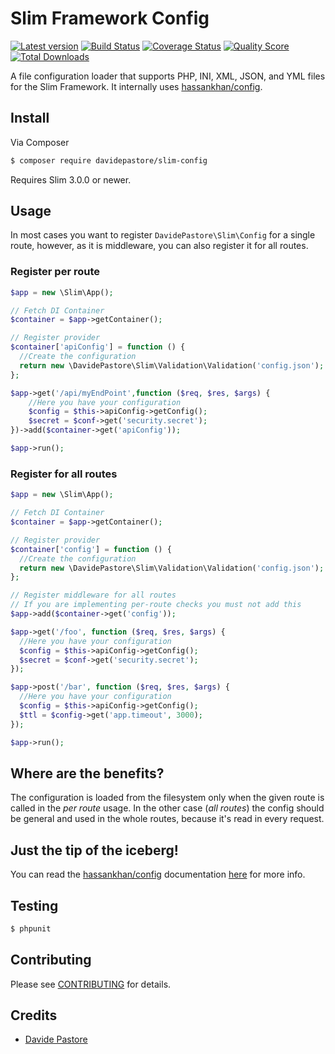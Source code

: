 # Slim Framework Config

[![Latest version][ico-version]][link-packagist]
[![Build Status][ico-travis]][link-travis]
[![Coverage Status][ico-scrutinizer]][link-scrutinizer]
[![Quality Score][ico-code-quality]][link-code-quality]
[![Total Downloads][ico-downloads]][link-downloads]


A file configuration loader that supports PHP, INI, XML, JSON, and YML files for the Slim Framework. It internally uses [hassankhan/config](hassankhan-config).

## Install

Via Composer

``` bash
$ composer require davidepastore/slim-config
```

Requires Slim 3.0.0 or newer.

## Usage

In most cases you want to register `DavidePastore\Slim\Config` for a single route, however,
as it is middleware, you can also register it for all routes.


### Register per route

```php
$app = new \Slim\App();

// Fetch DI Container
$container = $app->getContainer();

// Register provider
$container['apiConfig'] = function () {
  //Create the configuration
  return new \DavidePastore\Slim\Validation\Validation('config.json');
};

$app->get('/api/myEndPoint',function ($req, $res, $args) {
    //Here you have your configuration
    $config = $this->apiConfig->getConfig();
    $secret = $conf->get('security.secret');
})->add($container->get('apiConfig'));

$app->run();
```


### Register for all routes

```php
$app = new \Slim\App();

// Fetch DI Container
$container = $app->getContainer();

// Register provider
$container['config'] = function () {
  //Create the configuration
  return new \DavidePastore\Slim\Validation\Validation('config.json');
};

// Register middleware for all routes
// If you are implementing per-route checks you must not add this
$app->add($container->get('config'));

$app->get('/foo', function ($req, $res, $args) {
  //Here you have your configuration
  $config = $this->apiConfig->getConfig();
  $secret = $conf->get('security.secret');
});

$app->post('/bar', function ($req, $res, $args) {
  //Here you have your configuration
  $config = $this->apiConfig->getConfig();
  $ttl = $config->get('app.timeout', 3000);
});

$app->run();
```

## Where are the benefits?

The configuration is loaded from the filesystem only when the given route is called in the _per route_ usage. In the other case (_all routes_) the config should be general and used in the whole routes, because it's read in every request.

## Just the tip of the iceberg!

You can read the [hassankhan/config][hassankhan-config] documentation [here][hassankhan-config] for more info.

## Testing

``` bash
$ phpunit
```

## Contributing

Please see [CONTRIBUTING](CONTRIBUTING.md) for details.

## Credits

- [Davide Pastore](https://github.com/davidepastore)


[hassankhan-config]: https://github.com/hassankhan/config
[ico-version]: https://img.shields.io/packagist/v/DavidePastore/Slim-Config.svg?style=flat-square
[ico-travis]: https://travis-ci.org/DavidePastore/Slim-Config.svg?branch=master
[ico-scrutinizer]: https://img.shields.io/scrutinizer/coverage/g/DavidePastore/Slim-Config.svg?style=flat-square
[ico-code-quality]: https://img.shields.io/scrutinizer/g/davidepastore/Slim-Config.svg?style=flat-square
[ico-downloads]: https://img.shields.io/packagist/dt/davidepastore/slim-config.svg?style=flat-square

[link-packagist]: https://packagist.org/packages/davidepastore/slim-config
[link-travis]: https://travis-ci.org/DavidePastore/Slim-Config
[link-scrutinizer]: https://scrutinizer-ci.com/g/DavidePastore/Slim-Config/code-structure
[link-code-quality]: https://scrutinizer-ci.com/g/DavidePastore/Slim-Config
[link-downloads]: https://packagist.org/packages/davidepastore/slim-config
